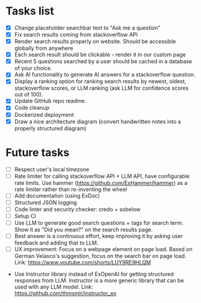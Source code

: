 # Tasks list

- [x] Change placeholder searchbar text to "Ask me a question"
- [x] Fix search results coming from stackoverflow API
- [x] Render search results properly on website. Should be accessible globally from anywhere
- [x] Each search result should be clickable - render it in our custom page
- [x] Recent 5 questions searched by a user should be cached in a database of your choice.
- [x] Ask AI functionality to generate AI answers for a stackoverflow question.
- [x] Display a ranking option for ranking search results by newest, oldest, stackoverflow scores, or LLM ranking (ask LLM for confidence scores out of 100).
- [x] Update GitHub repo readme.
- [x] Code cleanup
- [x] Dockerized deployment
- [x] Draw a nice architecture diagram (convert handwritten notes into a properly structured diagram)

# Future tasks
- [ ] Respect user's local timezone
- [ ] Rate limiter for calling stackoverflow API + LLM API, have configurable rate limits. Use hammer (https://github.com/ExHammer/hammer) as a rate limiter rather than re-inventing the wheel
- [ ] Add documentation (using ExDoc)
- [ ] Structured JSON logging
- [ ] Code linter and security checker: credo + sobelow
- [ ] Setup CI
- [ ] Use LLM to generate good search questions + tags for search term. Show it as "Did you mean?" on the search results page.
- [ ] Best answer is a continuous effort, keep improving it by asking user feedback and adding that to LLM.
- [ ] UX improvement: Focus on a webpage element on page load. Based on German Velasco's suggestion, focus on the search bar on page load. Link: https://www.youtube.com/shorts/LUY9RE9HLQM
- Use Instructor library instead of ExOpenAI for getting structured responses from LLM. Instructor is a more generic library that can be used with any LLM model. Link: https://github.com/thmsmlr/instructor_ex